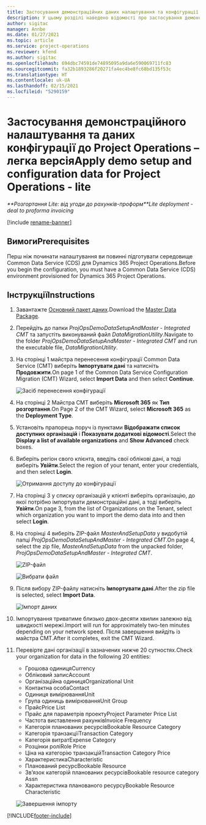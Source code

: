 ```yaml
---
title: Застосування демонстраційних даних налаштування та конфігурації – легка версія
description: У цьому розділі наведено відомості про застосування демонстраційних даних налаштування та конфігурації для Project Operations.
author: sigitac
manager: Annbe
ms.date: 01/27/2021
ms.topic: article
ms.service: project-operations
ms.reviewer: kfend
ms.author: sigitac
ms.openlocfilehash: 694dbc74591de74895095a9da6e590069711fc83
ms.sourcegitcommit: fa32b1893286f20271fa4ec4be8fc68bd135f53c
ms.translationtype: HT
ms.contentlocale: uk-UA
ms.lasthandoff: 02/15/2021
ms.locfileid: "5290159"
---
```

# <a name="apply-demo-setup-and-configuration-data-for-project-operations---lite"></a><span data-ttu-id="a8a1d-103">Застосування демонстраційного налаштування та даних конфігурації до Project Operations – легка версія</span><span class="sxs-lookup"><span data-stu-id="a8a1d-103">Apply demo setup and configuration data for Project Operations - lite</span></span> 

<span data-ttu-id="a8a1d-104">_\*\*Розгортання Lite: від угоди до рахунків-проформ_</span><span class="sxs-lookup"><span data-stu-id="a8a1d-104">_\*\*Lite deployment - deal to proforma invoicing_</span></span>

[!include [rename-banner](~/includes/cc-data-platform-banner.md)]

## <a name="prerequisites"></a><span data-ttu-id="a8a1d-105">Вимоги</span><span class="sxs-lookup"><span data-stu-id="a8a1d-105">Prerequisites</span></span>

<span data-ttu-id="a8a1d-106">Перш ніж починати налаштування ви повинні підготувати середовище Common Data Service (CDS) для Dynamics 365 Project Operations.</span><span class="sxs-lookup"><span data-stu-id="a8a1d-106">Before you begin the configuration, you must have a Common Data Service (CDS) environment provisioned for Dynamics 365 Project Operations.</span></span>


## <a name="instructions"></a><span data-ttu-id="a8a1d-107">Інструкції</span><span class="sxs-lookup"><span data-stu-id="a8a1d-107">Instructions</span></span>

1. <span data-ttu-id="a8a1d-108">Завантажте [Основний пакет даних](https://download.microsoft.com/download/3/4/1/341bf279-a64f-4baa-af31-ce624859b518/ProjOpsSampleSetupData%20-%20CE%20only%20CMT.zip).</span><span class="sxs-lookup"><span data-stu-id="a8a1d-108">Download the [Master Data Package](https://download.microsoft.com/download/3/4/1/341bf279-a64f-4baa-af31-ce624859b518/ProjOpsSampleSetupData%20-%20CE%20only%20CMT.zip).</span></span> 
2. <span data-ttu-id="a8a1d-109">Перейдіть до папки *ProjOpsDemoDataSetupAndMaster - Integrated CMT* та запустіть виконуваний файл *DataMigrationUtility*.</span><span class="sxs-lookup"><span data-stu-id="a8a1d-109">Navigate to the folder *ProjOpsDemoDataSetupAndMaster - Integrated CMT* and run the executable file, *DataMigrationUtility*.</span></span>
3. <span data-ttu-id="a8a1d-110">На сторінці 1 майстра перенесення конфігурації Common Data Service (CMT) виберіть **Імпортувати дані** та натисніть **Продовжити**.</span><span class="sxs-lookup"><span data-stu-id="a8a1d-110">On page 1 of the Common Data Service Configuration Migration (CMT) Wizard, select **Import Data** and then select **Continue**.</span></span>

    ![Засіб перенесення конфігурації](./media/1ConfigurationMigration.png)

4. <span data-ttu-id="a8a1d-112">На сторінці 2 Майстра CMT виберіть **Microsoft 365** як **Тип розгортання**.</span><span class="sxs-lookup"><span data-stu-id="a8a1d-112">On Page 2 of the CMT Wizard, select **Microsoft 365** as the **Deployment Type**.</span></span>
5. <span data-ttu-id="a8a1d-113">Установіть прапорець поруч із пунктами **Відображати список доступних організацій** і **Показувати додаткові відомості**.</span><span class="sxs-lookup"><span data-stu-id="a8a1d-113">Select the **Display a list of available organizations** and **Show Advanced** check boxes.</span></span>
6. <span data-ttu-id="a8a1d-114">Виберіть регіон свого клієнта, введіть свої облікові дані, а тоді виберіть **Увійти**.</span><span class="sxs-lookup"><span data-stu-id="a8a1d-114">Select the region of your tenant, enter your credentials, and then select **Login**.</span></span>

   ![Отримання доступу до конфігурації](./media/2ConfigurationSignin.png)

7. <span data-ttu-id="a8a1d-116">На сторінці 3 у списку організацій у клієнті виберіть організацію, до якої потрібно імпортувати демонстраційні дані, а тоді виберіть **Увійти**.</span><span class="sxs-lookup"><span data-stu-id="a8a1d-116">On page 3, from the list of Organizations on the Tenant, select which organization you want to import the demo data into and then select **Login**.</span></span>
8. <span data-ttu-id="a8a1d-117">На сторінці 4 виберіть ZIP-файл *MasterAndSetupData* у видобутій папці *ProjOpsDemoDataSetupAndMaster - Integrated CMT*.</span><span class="sxs-lookup"><span data-stu-id="a8a1d-117">On page 4, select the zip file, *MasterAndSetupData* from the unpacked folder, *ProjOpsDemoDataSetupAndMaster - Integrated CMT*.</span></span>

   ![ZIP-файл](./media/3ZipFile.png)

   ![Вибрати файл](./media/4SelectAFile.png)

9. <span data-ttu-id="a8a1d-120">Після вибору ZIP-файлу натисніть **Імпортувати дані**.</span><span class="sxs-lookup"><span data-stu-id="a8a1d-120">After the zip file is selected, select **Import Data**.</span></span>

   ![Імпорт даних](./media/5ImportData.png)

10. <span data-ttu-id="a8a1d-122">Імпортування триватиме близько двох-десяти хвилин залежно від швидкості мережі.</span><span class="sxs-lookup"><span data-stu-id="a8a1d-122">Import will run for approximately two-ten minutes depending on your network speed.</span></span> <span data-ttu-id="a8a1d-123">Після завершення вийдіть із майстра CMT.</span><span class="sxs-lookup"><span data-stu-id="a8a1d-123">After it completes, exit the CMT Wizard.</span></span> 
11. <span data-ttu-id="a8a1d-124">Перевірте дані організації в зазначених нижче 20 сутностях.</span><span class="sxs-lookup"><span data-stu-id="a8a1d-124">Check your organization for data in the following 20 entities:</span></span>

    -   <span data-ttu-id="a8a1d-125">Грошова одиниця</span><span class="sxs-lookup"><span data-stu-id="a8a1d-125">Currency</span></span>
    -   <span data-ttu-id="a8a1d-126">Обліковий запис</span><span class="sxs-lookup"><span data-stu-id="a8a1d-126">Account</span></span>
    -   <span data-ttu-id="a8a1d-127">Організаційна одиниця</span><span class="sxs-lookup"><span data-stu-id="a8a1d-127">Organizational Unit</span></span>
    -   <span data-ttu-id="a8a1d-128">Контактна особа</span><span class="sxs-lookup"><span data-stu-id="a8a1d-128">Contact</span></span>
    -   <span data-ttu-id="a8a1d-129">Одиниця вимірювання</span><span class="sxs-lookup"><span data-stu-id="a8a1d-129">Unit</span></span>
    -   <span data-ttu-id="a8a1d-130">Група одиниць вимірювання</span><span class="sxs-lookup"><span data-stu-id="a8a1d-130">Unit Group</span></span>
    -   <span data-ttu-id="a8a1d-131">Прайс</span><span class="sxs-lookup"><span data-stu-id="a8a1d-131">Price List</span></span>
    -   <span data-ttu-id="a8a1d-132">Прайс для параметрів проекту</span><span class="sxs-lookup"><span data-stu-id="a8a1d-132">Project Parameter Price List</span></span> 
    -   <span data-ttu-id="a8a1d-133">Частота виставлення рахунків</span><span class="sxs-lookup"><span data-stu-id="a8a1d-133">Invoice Frequency</span></span>
    -   <span data-ttu-id="a8a1d-134">Категорія планованих ресурсів</span><span class="sxs-lookup"><span data-stu-id="a8a1d-134">Bookable Resource Category</span></span>
    -   <span data-ttu-id="a8a1d-135">Категорія транзакції</span><span class="sxs-lookup"><span data-stu-id="a8a1d-135">Transaction Category</span></span>
    -   <span data-ttu-id="a8a1d-136">Категорія витрат</span><span class="sxs-lookup"><span data-stu-id="a8a1d-136">Expense Category</span></span>
    -   <span data-ttu-id="a8a1d-137">Розцінки ролі</span><span class="sxs-lookup"><span data-stu-id="a8a1d-137">Role Price</span></span>
    -   <span data-ttu-id="a8a1d-138">Ціна на категорію транзакцій</span><span class="sxs-lookup"><span data-stu-id="a8a1d-138">Transaction Category Price</span></span>
    -   <span data-ttu-id="a8a1d-139">Характеристика</span><span class="sxs-lookup"><span data-stu-id="a8a1d-139">Characteristic</span></span>
    -   <span data-ttu-id="a8a1d-140">Планований ресурс</span><span class="sxs-lookup"><span data-stu-id="a8a1d-140">Bookable Resource</span></span>
    -   <span data-ttu-id="a8a1d-141">Зв’язок категорій планованих ресурсів</span><span class="sxs-lookup"><span data-stu-id="a8a1d-141">Bookable resource category Assn</span></span>
    -   <span data-ttu-id="a8a1d-142">Характеристика планованого ресурсу</span><span class="sxs-lookup"><span data-stu-id="a8a1d-142">Bookable Resource Characteristic</span></span>

    ![Завершення імпорту](./media/6CompleteImport.png)


[!INCLUDE[footer-include](../includes/footer-banner.md)]